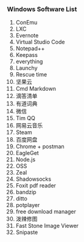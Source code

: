 ### Windows Software List

1. ConEmu
2. LXC
3. Evernote
4. Virtual Studio Code
5. Notepad++
6. Keepass
7. everything
8. Launchy
9. Rescue time
10. 坚果云
11. Cmd Markdown
12. 滴答清单
13. 有道词典
14. 微信
15. Tim QQ
16. 网易云音乐
17. Steam
18. 百度网盘
19. Chrome + postman
20. EagleGet
21. Node.js
22. OSS
23. Zeal
24. Shadowsocks
25. Foxit pdf reader
26. bandzip
27. ditto
28. potplayer
29. free download manager
30. 泼辣修图
31. Fast Stone Image Viewer
32. Snipaste


